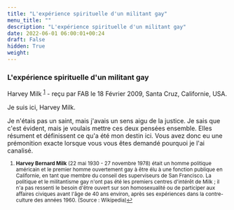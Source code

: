 ```yaml
---
title: "L'expérience spirituelle d'un militant gay"
menu_title: ""
description: "L'expérience spirituelle d'un militant gay"
date: 2022-06-01 06:00:01+00:24
draft: False
hidden: True
weight:
---
```

### L'expérience spirituelle d'un militant gay

Harvey Milk <sup id="a1">[1](#f1)</sup> - reçu par FAB le 18 Février 2009, Santa Cruz, Californie, USA.

Je suis ici, Harvey Milk.

Je n'étais pas un saint, mais j'avais un sens aigu de la justice. Je sais que c'est évident, mais je voulais mettre ces deux pensées ensemble. Elles résument et définissent ce qu'a été mon destin ici. Vous avez donc eu une prémonition exacte lorsque vous vous êtes demandé pourquoi je l'ai canalisé.
<small>

1. <large id="f1"> **Harvey Bernard Milk** (22 mai 1930 - 27 novembre 1978) était un homme politique américain et le premier homme ouvertement gay à être élu à une fonction publique en Californie, en tant que membre du conseil des superviseurs de San Francisco. La politique et le militantisme gay n'ont pas été les premiers centres d'intérêt de Milk ; il n'a pas ressenti le besoin d'être ouvert sur son homosexualité ou de participer aux affaires civiques avant l'âge de 40 ans environ, après ses expériences dans la contre-culture des années 1960. (Source : Wikipedia)[↩](#a1)
